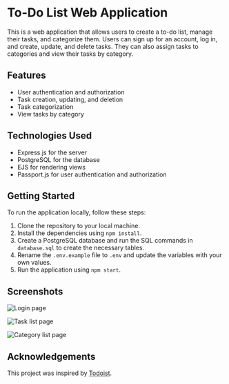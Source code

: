 # To-Do List Web Application

This is a web application that allows users to create a to-do list, manage their tasks, and categorize them. Users can sign up for an account, log in, and create, update, and delete tasks. They can also assign tasks to categories and view their tasks by category.

## Features

- User authentication and authorization
- Task creation, updating, and deletion
- Task categorization
- View tasks by category

## Technologies Used

- Express.js for the server
- PostgreSQL for the database
- EJS for rendering views
- Passport.js for user authentication and authorization

## Getting Started

To run the application locally, follow these steps:

1. Clone the repository to your local machine.
2. Install the dependencies using `npm install`.
3. Create a PostgreSQL database and run the SQL commands in `database.sql` to create the necessary tables.
4. Rename the `.env.example` file to `.env` and update the variables with your own values.
5. Run the application using `npm start`.

## Screenshots

![Login page](screenshots/login.png)

![Task list page](screenshots/tasks.png)

![Category list page](screenshots/categories.png)

## Acknowledgements

This project was inspired by [Todoist](https://todoist.com/).
